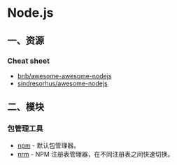 # Node.js

## 一、资源

### Cheat sheet

- [bnb/awesome-awesome-nodejs](https://github.com/bnb/awesome-awesome-nodejs)
- [sindresorhus/awesome-nodejs](https://github.com/sindresorhus/awesome-nodejs)

## 二、模块

### 包管理工具

- [npm](https://docs.npmjs.com/about-npm) - 默认包管理器。
- [nrm](https://github.com/Pana/nrm) - NPM 注册表管理器，在不同注册表之间快速切换。

